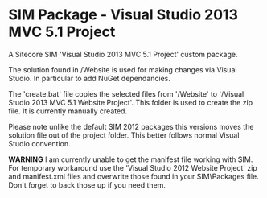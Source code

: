 SIM Package - Visual Studio 2013 MVC 5.1 Project
================================================

A Sitecore SIM 'Visual Studio 2013 MVC 5.1 Project' custom package.

The solution found in /Website is used for making changes via Visual Studio. In particular to add NuGet dependancies.

The 'create.bat' file copies the selected files from '/Website' to '/Visual Studio 2013 MVC 5.1 Website Project'. This folder is used to create the zip file. It is currently manually created.

Please note unlike the default SIM 2012 packages this versions moves the solution file out of the project folder. This better follows normal Visual Studio convention.

<strong>WARNING</strong> I am currently unable to get the manifest file working with SIM. For temporary workaround use the 'Visual Studio 2012 Website Project' zip and manifest.xml files and overwrite those found in your SIM\Packages file. Don't forget to back those up if you need them.
